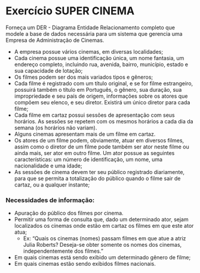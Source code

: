 
# Exercício SUPER CINEMA

Forneça um DER - Diagrama Entidade Relacionamento completo que modele a base de dados necessária para um sistema que gerencia uma Empresa de Administração de Cinemas. 

* A empresa possue vários cinemas, em diversas localidades;
* Cada cinema possue uma identificação única, um nome fantasia, um endereço completo, incluindo rua, avenida, bairro, município, estado e sua capacidade de lotação;
* Os filmes podem ser dos mais variados tipos e gêneros;
* Cada filme é registrado com um título original, e se for filme estrangeiro, possuirá também o título em Português, o gênero, sua duração, sua impropriedade e seu país de origem, informações sobre os atores que compõem seu elenco, e seu diretor. Existirá um único diretor para cada filme;
* Cada filme em cartaz possui sessões de apresentação com seus horários. As sessões se repetem com os mesmos horários a cada dia da semana (os horários não variam).
* Alguns cinemas apresentam mais de um filme em cartaz.
* Os atores de um filme podem, obviamente, atuar em diversos filmes, assim como o diretor de um filme pode também ser ator neste filme ou ainda mais, ser ator em outro filme. Um ator possue as seguintes características: um número de identificação, um nome, uma nacionalidade e uma idade;
* As sessões de cinema devem ter seu público registrado diariamente, para que se permita a totalização do público quando o filme sair de cartaz, ou a qualquer instante;
  
### Necessidades de informação:

* Apuração do público dos filmes por cinema.
* Permitir uma forma de consulta que, dado um determinado ator, sejam localizados os cinemas onde estão em cartaz os filmes em que este ator atua;
    * Ex: “Quais os cinemas (nomes) passam filmes em que atue a atriz Julia Roberts? Deseja-se obter somente os nomes dos cinemas, independentemente dos filmes.”
* Em quais cinemas está sendo exibido um determinado gênero de filme;
* Em quais cinemas estão sendo exibidos filmes nacionais. 